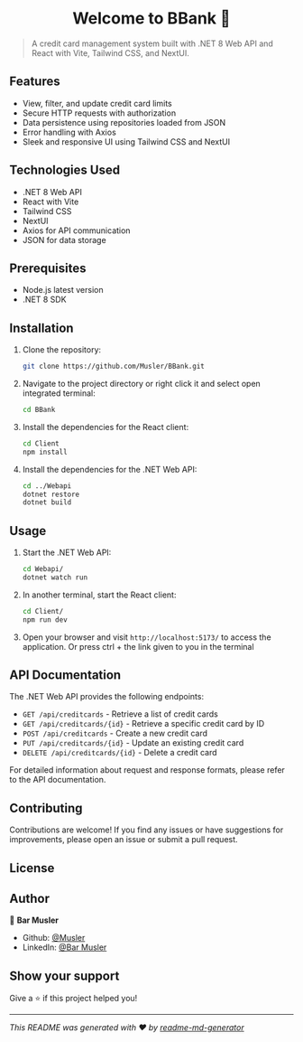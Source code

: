 

<h1 align="center">Welcome to BBank 👋</h1>

> A credit card management system built with .NET 8 Web API and React with Vite, Tailwind CSS, and NextUI.

## Features

- View, filter, and update credit card limits
- Secure HTTP requests with authorization
- Data persistence using repositories loaded from JSON
- Error handling with Axios
- Sleek and responsive UI using Tailwind CSS and NextUI

## Technologies Used

- .NET 8 Web API
- React with Vite
- Tailwind CSS
- NextUI
- Axios for API communication
- JSON for data storage

## Prerequisites

- Node.js latest version
- .NET 8 SDK

## Installation

1. Clone the repository:

   ```sh
   git clone https://github.com/Musler/BBank.git
   ```

2. Navigate to the project directory or right click it and select open integrated terminal:

   ```sh
   cd BBank
   ```

3. Install the dependencies for the React client:

   ```sh
   cd Client
   npm install
   ```

4. Install the dependencies for the .NET Web API:

   ```sh
   cd ../Webapi
   dotnet restore
   dotnet build
   ```

## Usage

1. Start the .NET Web API:

   ```sh
   cd Webapi/
   dotnet watch run
   ```

2. In another terminal, start the React client:

   ```sh
   cd Client/
   npm run dev
   ```

3. Open your browser and visit `http://localhost:5173/` to access the application. Or press ctrl + the link given to you in the terminal

## API Documentation

The .NET Web API provides the following endpoints:

- `GET /api/creditcards` - Retrieve a list of credit cards
- `GET /api/creditcards/{id}` - Retrieve a specific credit card by ID
- `POST /api/creditcards` - Create a new credit card
- `PUT /api/creditcards/{id}` - Update an existing credit card
- `DELETE /api/creditcards/{id}` - Delete a credit card

For detailed information about request and response formats, please refer to the API documentation.

## Contributing

Contributions are welcome! If you find any issues or have suggestions for improvements, please open an issue or submit a pull request.

## License



## Author

👤 **Bar Musler**

* Github: [@Musler](https://github.com/Musler)
* LinkedIn: [@Bar Musler](https://linkedin.com/in/BarMusler)

## Show your support

Give a ⭐️ if this project helped you!

***
_This README was generated with ❤️ by [readme-md-generator](https://github.com/kefranabg/readme-md-generator)_

